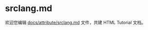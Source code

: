 srclang.md
===

欢迎您编辑 <a target="__blank" href="https://github.com/jaywcjlove/html-tutorial/blob/main/docs/attribute/srclang.md">docs/attribute/srclang.md</a> 文件，共建 HTML Tutorial 文档。